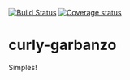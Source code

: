 [![Build Status](https://travis-ci.org/frobware/curly-garbanzo.svg?branch=master)](https://travis-ci.org/frobware/curly-garbanzo)
[![Coverage status](https://codecov.io/gh/frobware/curly-garbanzo/branch/master/graph/badge.svg)](https://codecov.io/gh/frobware/curly-garbanzo)

# curly-garbanzo

Simples!
